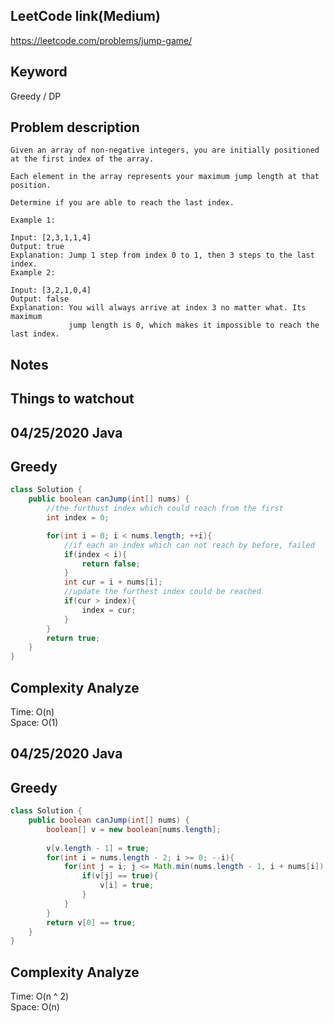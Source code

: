 ## LeetCode link(Medium)
https://leetcode.com/problems/jump-game/

## Keyword
Greedy / DP

## Problem description
```
Given an array of non-negative integers, you are initially positioned at the first index of the array.

Each element in the array represents your maximum jump length at that position.

Determine if you are able to reach the last index.

Example 1:

Input: [2,3,1,1,4]
Output: true
Explanation: Jump 1 step from index 0 to 1, then 3 steps to the last index.
Example 2:

Input: [3,2,1,0,4]
Output: false
Explanation: You will always arrive at index 3 no matter what. Its maximum
             jump length is 0, which makes it impossible to reach the last index.
```



## Notes


## Things to watchout

## 04/25/2020 Java
## Greedy
```java
class Solution {
    public boolean canJump(int[] nums) {
        //the furthust index which could reach from the first
        int index = 0;

        for(int i = 0; i < nums.length; ++i){
            //if each an index which can not reach by before, failed
            if(index < i){
                return false;
            }
            int cur = i + nums[i];
            //update the furthest index could be reached
            if(cur > index){
                index = cur;
            }
        }
        return true;
    }
}

```
## Complexity Analyze
Time: O(n)\
Space: O(1)


## 04/25/2020 Java
## Greedy
```java
class Solution {
    public boolean canJump(int[] nums) {
        boolean[] v = new boolean[nums.length];
        
        v[v.length - 1] = true;
        for(int i = nums.length - 2; i >= 0; --i){
            for(int j = i; j <= Math.min(nums.length - 1, i + nums[i]); ++j){
                if(v[j] == true){
                    v[i] = true;
                }
            }
        }
        return v[0] == true;
    }
}
```
## Complexity Analyze
Time: O(n ^ 2)\
Space: O(n)



